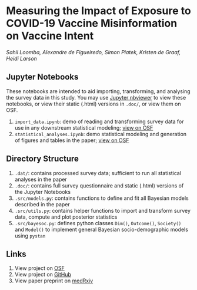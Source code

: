 # Measuring the Impact‌ ‌of‌ ‌Exposure‌ ‌to‌ ‌COVID-19‌ ‌Vaccine‌ ‌Misinformation‌ ‌on‌ Vaccine Intent
*Sahil Loomba, Alexandre de Figueiredo, Simon Piatek, Kristen de Graaf, Heidi Larson*

## Jupyter Notebooks
These notebooks are intended to aid importing, transforming, and analysing the survey data in this study. You may use [Jupyter nbviewer](https://nbviewer.jupyter.org/) to view these notebooks, or view their static (.html) versions in `.doc/`, or view them on OSF.

1. `import_data.ipynb`: demo of reading and transforming survey data for use in any downstream statistical modeling; [view on OSF](https://osf.io/ej4c6/)
2. `statistical_analyses.ipynb`: demo statistical modeling and generation of figures and tables in the paper; [view on OSF](https://osf.io/b3qkc/)

## Directory Structure
1. `.dat/`: contains processed survey data; sufficient to run all statistical analyses in the paper
2. `.doc/`: contains full survey questionnaire and static (.html) versions of the Jupyter Notebooks
3. `.src/models.py`: contains functions to define and fit all Bayesian models described in the paper
4. `.src/utils.py`: contains helper functions to import and transform survey data, compute and plot posterior statistics
5. `.src/bayesoc.py`: defines python classes `Dim()`, `Outcome()`, `Society()` and `Model()` to implement general Bayesian socio-demographic models using `pystan`

## Links
1. View project on [OSF](https://osf.io/cxwvp/)
2. View project on [GitHub](https://github.com/sloomba/covid19-misinfo/)
3. View paper preprint on [medRxiv](https://www.medrxiv.org/content/10.1101/2020.10.22.20217513v1)